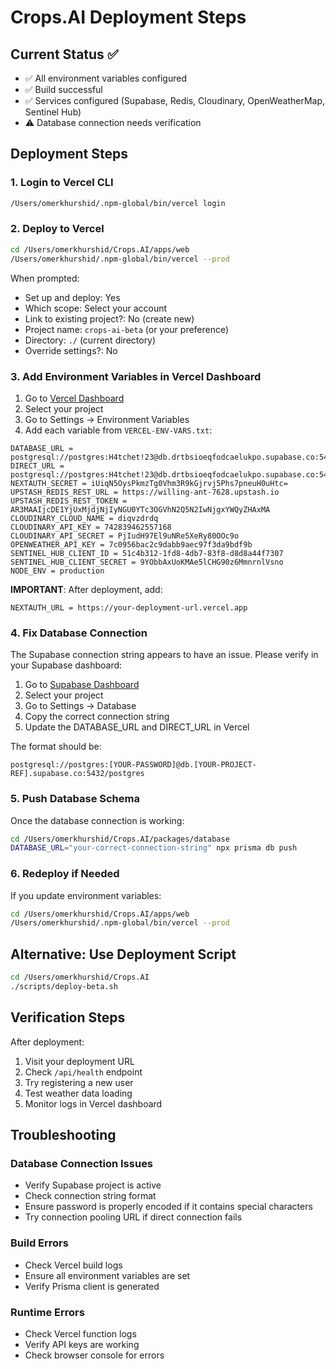 # Crops.AI Deployment Steps

## Current Status ✅
- ✅ All environment variables configured
- ✅ Build successful
- ✅ Services configured (Supabase, Redis, Cloudinary, OpenWeatherMap, Sentinel Hub)
- ⚠️ Database connection needs verification

## Deployment Steps

### 1. Login to Vercel CLI
```bash
/Users/omerkhurshid/.npm-global/bin/vercel login
```

### 2. Deploy to Vercel
```bash
cd /Users/omerkhurshid/Crops.AI/apps/web
/Users/omerkhurshid/.npm-global/bin/vercel --prod
```

When prompted:
- Set up and deploy: Yes
- Which scope: Select your account
- Link to existing project?: No (create new)
- Project name: `crops-ai-beta` (or your preference)
- Directory: `./` (current directory)
- Override settings?: No

### 3. Add Environment Variables in Vercel Dashboard

1. Go to [Vercel Dashboard](https://vercel.com/dashboard)
2. Select your project
3. Go to Settings → Environment Variables
4. Add each variable from `VERCEL-ENV-VARS.txt`:

```
DATABASE_URL = postgresql://postgres:H4tchet!23@db.drtbsioeqfodcaelukpo.supabase.co:5432/postgres
DIRECT_URL = postgresql://postgres:H4tchet!23@db.drtbsioeqfodcaelukpo.supabase.co:5432/postgres
NEXTAUTH_SECRET = iUiqN5OysPkmzTg0Vhm3R9kGjrvj5Phs7pneuH0uHtc=
UPSTASH_REDIS_REST_URL = https://willing-ant-7628.upstash.io
UPSTASH_REDIS_REST_TOKEN = AR3MAAIjcDE1YjUxMjdjNjIyNGU0YTc3OGVhN2Q5N2IwNjgxYWQyZHAxMA
CLOUDINARY_CLOUD_NAME = diqvzdrdq
CLOUDINARY_API_KEY = 742839462557168
CLOUDINARY_API_SECRET = PjIudH97El9uNRe5XeRy80OOc9o
OPENWEATHER_API_KEY = 7c0956bac2c9dabb9aec97f3da9bdf9b
SENTINEL_HUB_CLIENT_ID = 51c4b312-1fd8-4db7-83f8-d8d8a44f7307
SENTINEL_HUB_CLIENT_SECRET = 9YObbAxUoKMAe5lCHG90z6MmnrnlVsno
NODE_ENV = production
```

**IMPORTANT**: After deployment, add:
```
NEXTAUTH_URL = https://your-deployment-url.vercel.app
```

### 4. Fix Database Connection

The Supabase connection string appears to have an issue. Please verify in your Supabase dashboard:

1. Go to [Supabase Dashboard](https://supabase.com/dashboard)
2. Select your project
3. Go to Settings → Database
4. Copy the correct connection string
5. Update the DATABASE_URL and DIRECT_URL in Vercel

The format should be:
```
postgresql://postgres:[YOUR-PASSWORD]@db.[YOUR-PROJECT-REF].supabase.co:5432/postgres
```

### 5. Push Database Schema

Once the database connection is working:

```bash
cd /Users/omerkhurshid/Crops.AI/packages/database
DATABASE_URL="your-correct-connection-string" npx prisma db push
```

### 6. Redeploy if Needed

If you update environment variables:
```bash
cd /Users/omerkhurshid/Crops.AI/apps/web
/Users/omerkhurshid/.npm-global/bin/vercel --prod
```

## Alternative: Use Deployment Script

```bash
cd /Users/omerkhurshid/Crops.AI
./scripts/deploy-beta.sh
```

## Verification Steps

After deployment:
1. Visit your deployment URL
2. Check `/api/health` endpoint
3. Try registering a new user
4. Test weather data loading
5. Monitor logs in Vercel dashboard

## Troubleshooting

### Database Connection Issues
- Verify Supabase project is active
- Check connection string format
- Ensure password is properly encoded if it contains special characters
- Try connection pooling URL if direct connection fails

### Build Errors
- Check Vercel build logs
- Ensure all environment variables are set
- Verify Prisma client is generated

### Runtime Errors
- Check Vercel function logs
- Verify API keys are working
- Check browser console for errors